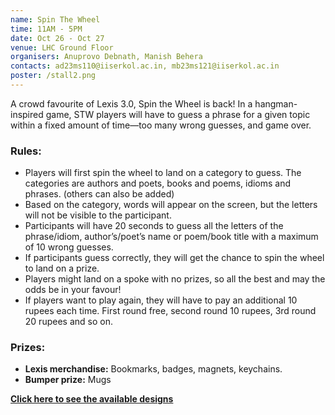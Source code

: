 ```yaml
---
name: Spin The Wheel
time: 11AM - 5PM
date: Oct 26 - Oct 27
venue: LHC Ground Floor
organisers: Anuprovo Debnath, Manish Behera
contacts: ad23ms110@iiserkol.ac.in, mb23ms121@iiserkol.ac.in
poster: /stall2.png
---
```


A crowd favourite of Lexis 3.0, Spin the Wheel is back! In a hangman-inspired game, STW players will have to guess a phrase for a given topic within a fixed amount of time—too many wrong guesses, and game over.

### Rules:
+ Players will first spin the wheel to land on a category to guess. The categories are authors and poets, books and poems, idioms and phrases. (others can also be added)
+ Based on the category, words will appear on the screen, but the letters will not be visible to the participant.
+ Participants will have 20 seconds to guess all the letters of the phrase/idiom, author’s/poet’s name or poem/book title with a maximum of 10 wrong guesses.
+ If participants guess correctly, they will get the chance to spin the wheel to land on a prize.
+ Players might land on a spoke with no prizes, so all the best and may the odds be in your favour!
+ If players want to play again, they will have to pay an additional 10 rupees each time. First round free, second round 10 rupees, 3rd round 20 rupees and so on.

### Prizes:
- **Lexis merchandise:** Bookmarks, badges, magnets, keychains.
- **Bumper prize:** Mugs

[**Click here to see the available designs**](/merch)
